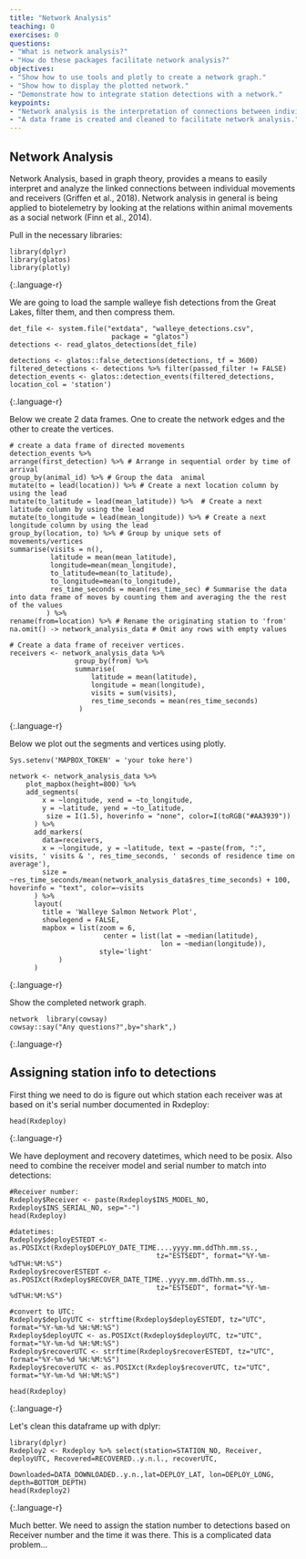 ```yaml
---
title: "Network Analysis"
teaching: 0
exercises: 0
questions:
- "What is network analysis?"
- "How do these packages facilitate network analysis?"
objectives:
- "Show how to use tools and plotly to create a network graph."
- "Show how to display the plotted network."
- "Demonstrate how to integrate station detections with a network."
keypoints:
- "Network analysis is the interpretation of connections between individual movements and receivers."
- "A data frame is created and cleaned to facilitate network analysis."
---
```


## Network Analysis
Network Analysis, based in graph theory, provides a means to easily interpret and analyze the linked connections between individual movements and receivers (Griffen et al., 2018). Network analysis in general is being applied to biotelemetry by looking at the relations within animal movements as a social network (Finn et al., 2014).

Pull in the necessary libraries:

~~~
library(dplyr)
library(glatos)
library(plotly)  
~~~
{:.language-r}

We are going to load the sample walleye fish detections from the Great Lakes, filter them, and then compress them.

~~~
det_file <- system.file("extdata", "walleye_detections.csv",
                         package = "glatos")
detections <- read_glatos_detections(det_file)

detections <- glatos::false_detections(detections, tf = 3600)
filtered_detections <- detections %>% filter(passed_filter != FALSE)
detection_events <- glatos::detection_events(filtered_detections, location_col = 'station')  
~~~
{:.language-r}

Below we create 2 data frames. One to create the network edges and the other to create the vertices.

~~~
# create a data frame of directed movements
detection_events %>%
arrange(first_detection) %>% # Arrange in sequential order by time of arrival
group_by(animal_id) %>% # Group the data  animal
mutate(to = lead(location)) %>% # Create a next location column by using the lead
mutate(to_latitude = lead(mean_latitude)) %>%  # Create a next latitude column by using the lead
mutate(to_longitude = lead(mean_longitude)) %>% # Create a next longitude column by using the lead
group_by(location, to) %>% # Group by unique sets of movements/vertices
summarise(visits = n(),
          latitude = mean(mean_latitude),
          longitude=mean(mean_longitude),
          to_latitude=mean(to_latitude),
          to_longitude=mean(to_longitude),
          res_time_seconds = mean(res_time_sec) # Summarise the data into data frame of moves by counting them and averaging the the rest of the values
         ) %>%
rename(from=location) %>% # Rename the originating station to 'from'
na.omit() -> network_analysis_data # Omit any rows with empty values

# Create a data frame of receiver vertices.
receivers <- network_analysis_data %>%
                group_by(from) %>%
                summarise(
                    latitude = mean(latitude),
                    longitude = mean(longitude),
                    visits = sum(visits),
                    res_time_seconds = mean(res_time_seconds)
                 )
~~~
{:.language-r}

Below we plot out the segments and vertices using plotly.

~~~
Sys.setenv('MAPBOX_TOKEN' = 'your toke here')

network <- network_analysis_data %>%
    plot_mapbox(height=800) %>%
    add_segments(
        x = ~longitude, xend = ~to_longitude,
        y = ~latitude, yend = ~to_latitude,
         size = I(1.5), hoverinfo = "none", color=I(toRGB("#AA3939"))
      ) %>%
      add_markers(
        data=receivers,
        x = ~longitude, y = ~latitude, text = ~paste(from, ":", visits, ' visits & ', res_time_seconds, ' seconds of residence time on average'),
        size = ~res_time_seconds/mean(network_analysis_data$res_time_seconds) + 100, hoverinfo = "text", color=~visits
      ) %>%
      layout(
        title = 'Walleye Salmon Network Plot',
        showlegend = FALSE,
        mapbox = list(zoom = 6,
                       center = list(lat = ~median(latitude),
                                     lon = ~median(longitude)),
                      style='light'
            )
      )  
~~~
{:.language-r}

Show the completed network graph.

~~~
network  library(cowsay)
cowsay::say("Any questions?",by="shark",)
~~~
{:.language-r}

## Assigning station info to detections

First thing we need to do is figure out which station each receiver was at based on it's serial number
documented in Rxdeploy:

~~~
head(Rxdeploy)
~~~
{:.language-r}


We have deployment and recovery datetimes, which need to be posix. Also need to combine the
receiver model and serial number to match into detections:

~~~
#Receiver number:
Rxdeploy$Receiver <- paste(Rxdeploy$INS_MODEL_NO, Rxdeploy$INS_SERIAL_NO, sep="-")
head(Rxdeploy)

#datetimes:
Rxdeploy$deployESTEDT <- as.POSIXct(Rxdeploy$DEPLOY_DATE_TIME....yyyy.mm.ddThh.mm.ss.,
                                    tz="EST5EDT", format="%Y-%m-%dT%H:%M:%S")
Rxdeploy$recoverESTEDT <- as.POSIXct(Rxdeploy$RECOVER_DATE_TIME..yyyy.mm.ddThh.mm.ss.,
                                    tz="EST5EDT", format="%Y-%m-%dT%H:%M:%S")

#convert to UTC:
Rxdeploy$deployUTC <- strftime(Rxdeploy$deployESTEDT, tz="UTC", format="%Y-%m-%d %H:%M:%S")
Rxdeploy$deployUTC <- as.POSIXct(Rxdeploy$deployUTC, tz="UTC", format="%Y-%m-%d %H:%M:%S")
Rxdeploy$recoverUTC <- strftime(Rxdeploy$recoverESTEDT, tz="UTC", format="%Y-%m-%d %H:%M:%S")
Rxdeploy$recoverUTC <- as.POSIXct(Rxdeploy$recoverUTC, tz="UTC", format="%Y-%m-%d %H:%M:%S")

head(Rxdeploy)
~~~
{:.language-r}

Let's clean this dataframe up with dplyr:

~~~
library(dplyr)
Rxdeploy2 <- Rxdeploy %>% select(station=STATION_NO, Receiver, deployUTC, Recovered=RECOVERED..y.n.l., recoverUTC,
                                 Downloaded=DATA_DOWNLOADED..y.n.,lat=DEPLOY_LAT, lon=DEPLOY_LONG, depth=BOTTOM_DEPTH)
head(Rxdeploy2)
~~~
{:.language-r}

Much better. We need to assign the station number to detections based on Receiver number and the time it was there.
This is a complicated data problem...
